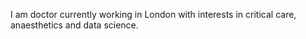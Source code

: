 I am doctor currently working in London with interests in critical care, anaesthetics and data science.
